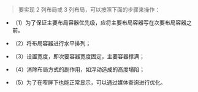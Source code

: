 > 要实现 2 列布局或 3 列布局，可以按照下面的步骤来操作：

- （1）为了保证主要布局容器优先级，应将主要布局容器写在次要布局容器之前。

- （2）将布局容器进行水平排列；

- （3）设置宽度，即次要容器宽度固定，主要容器撑满；

- （4）消除布局方式的副作用，如浮动造成的高度塌陷；

- （5）为了在窄屏下也能正常显示，可以通过媒体查询进行优化。

